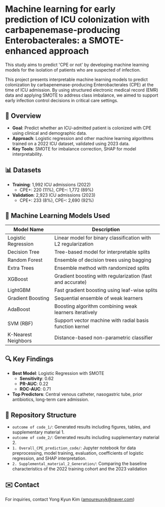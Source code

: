 # Machine learning for early prediction of ICU colonization with carbapenemase-producing Enterobacterales: a SMOTE-enhanced approach

This study aims to predict 'CPE or not' by developing machine learning models for the isolation of patients who are suspected of infection.

This project presents interpretable machine learning models to predict colonization by carbapenemase-producing Enterobacterales (CPE) at the time of ICU admission. By using structured electronic medical record (EMR) data and applying SMOTE to address class imbalance, we aimed to support early infection control decisions in critical care settings.

## 🧠 Overview
- **Goal**: Predict whether an ICU-admitted patient is colonized with CPE using clinical and demographic data.
- **Approach**: Logistic regression and other machine learning algorithms trained on a 2022 ICU dataset, validated using 2023 data.
- **Key Tools**: SMOTE for imbalance correction, SHAP for model interpretability.

## 📊 Datasets
- **Training**: 1,992 ICU admissions (2022)  
  - CPE+: 220 (11%), CPE–: 1,772 (89%)
- **Validation**: 2,923 ICU admissions (2023)  
  - CPE+: 233 (8%), CPE–: 2,690 (92%)

## 🤖 Machine Learning Models Used

| Model Name              | Description                         |
|-------------------------|-------------------------------------|
| Logistic Regression     | Linear model for binary classification with L2 regularization |
| Decision Tree           | Tree-based model for interpretable splits |
| Random Forest           | Ensemble of decision trees using bagging |
| Extra Trees             | Ensemble method with randomized splits |
| XGBoost                 | Gradient boosting with regularization (fast and accurate) |
| LightGBM                | Fast gradient boosting using leaf-wise splits |
| Gradient Boosting       | Sequential ensemble of weak learners |
| AdaBoost                | Boosting algorithm combining weak learners iteratively |
| SVM (RBF)               | Support vector machine with radial basis function kernel |
| K-Nearest Neighbors     | Distance-based non-parametric classifier |



## 🔍 Key Findings
- **Best Model**: Logistic Regression with SMOTE
  - **Sensitivity**: 0.62
  - **PR-AUC**: 0.22
  - **ROC-AUC**: 0.71
- **Top Predictors**: Central venous catheter, nasogastric tube, prior antibiotics, long-term care admission.

## 📁 Repository Structure
- `outcome of code_1/`: Generated results including figures, tables, and supplementary material 1.
- `outcome of code_2/`: Generated results including supplementary material 2.
- `1. Overall_CPE_prediction_code/`: Jupyter notebook for data preprocessing, model training, evaluation, coefficients of logistic regression, and SHAP interpretation.
- `2. Supplemental_material_2_Generation/`: Comparing the baseline characteristics of the 2022 training cohort and the 2023 validation

## ✉️ Contact
For inquiries, contact Yong Kyun Kim (amoureuxyk@naver.com)
